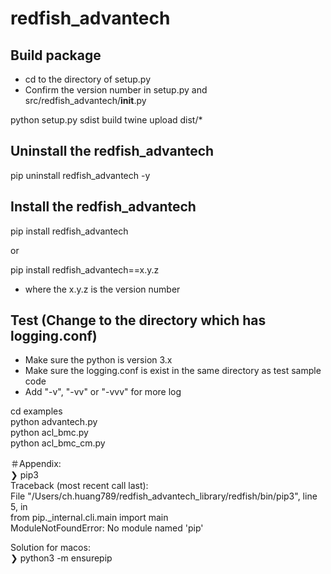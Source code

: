 # redfish_advantech

## Build package
- cd to the directory of setup.py
- Confirm the version number in setup.py and src/redfish_advantech/__init__.py

python setup.py sdist build
twine upload dist/*

## Uninstall the redfish_advantech
pip uninstall redfish_advantech -y

## Install the redfish_advantech
pip install redfish_advantech

or

pip install redfish_advantech==x.y.z
- where the x.y.z is the version number

## Test (Change to the directory which has logging.conf)
- Make sure the python is version 3.x
- Make sure the logging.conf is exist in the same directory as test sample code
- Add "-v", "-vv" or "-vvv" for more log

cd examples
<br/>python advantech.py
<br/>python acl_bmc.py
<br/>python acl_bmc_cm.py

＃Appendix:
<br/>❯ pip3
<br/>Traceback (most recent call last):
<br/>  File "/Users/ch.huang789/redfish_advantech_library/redfish/bin/pip3", line 5, in <module>
<br/>    from pip._internal.cli.main import main
<br/>ModuleNotFoundError: No module named 'pip'

Solution for macos:
<br/>❯ python3 -m ensurepip

